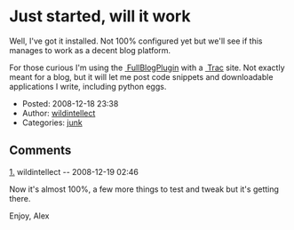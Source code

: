 # Just started, will it work

Well, I've got it installed. Not 100% configured yet but we'll see if this manages to work as a decent blog platform.

For those curious I'm using the <a href="http://trac-hacks.org/wiki/FullBlogPlugin" class="ext-link"> FullBlogPlugin</a> with a <a href="http://trac.edgewall.org" class="ext-link"> Trac</a> site. Not exactly meant for a blog, but it will let me post code snippets and downloadable applications I write, including python eggs.

-   Posted: 2008-12-18 23:38
-   Author: [wildintellect](author/wildintellect.html)
-   Categories: [junk](category/junk.html)

## Comments

[1.](start.html#comment-1) wildintellect -- 2008-12-19 02:46

Now it's almost 100%, a few more things to test and tweak but it's getting there.

Enjoy, Alex
